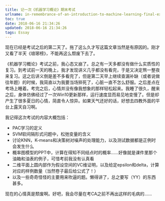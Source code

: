 ```yaml
---
title: 记一次《机器学习概论》期末考试
urlname: in-remembrance-of-an-introduction-to-machine-learning-final-exam
toc: true
date: 2018-06-16 21:34:26
updated: 2018-06-16 21:34:26
tags: Essay
---
```


现在已经是考试之后的第二天了。拖了这么久才写这篇文章当然是有原因的。刚才又看了半天《琅琊榜》，不能再这么颓废下去了。

《机器学习概论》考试之前，我心态又崩了。总之有一天多都没有做什么实质性的复习。到考试前一天的晚上，我才发现讲义几乎都没有看完，于是又决定熬一整夜来复习。这之后讲义倒是差不多看完了，但是第二天早上继续查漏补缺（或者说做往年题）的时候，我简直以为我要当场猝死了，心脏一直不怎么舒服。之后差点在考场上睡着。考完之后，心情并没有像我想象的那样轻松起来。我睡了很久，醒来之后，身体仿佛经过了一次Win10更新那样，运行速度显而易见地变慢了。但是却产生了很多夏日的心情，简直令人惊异。如果天气还好的话，好想去四教外面的平台上露天自习啊。

我记得这次考试的内容大概包括：
* PAC学习的定义
* SVM软间隔形式问题中，松弛变量的含义
* 讨论KNN，K-means和决策树对噪声的处理能力，以及测试数据都是正例时会发生什么
* 概率图模型的PPT中，计算在得知不同结点时的概率……好像就是课件里那个油箱和油表的例子，可惜考前我没有认真看
* 二维平面上圆内部作为假设空间的VC维证明，以及给定epsilon和delta，计算对应的样例数量（当然卷子最后给公式了！）
* 以及一些奇奇怪怪的主要用来吹逼的题。懒得讲了，总之要写（YY）的东西甚多。

现在的心情真是颓废啊。好吧，我会尽量在考CA之前不再出这样的毛病的……
